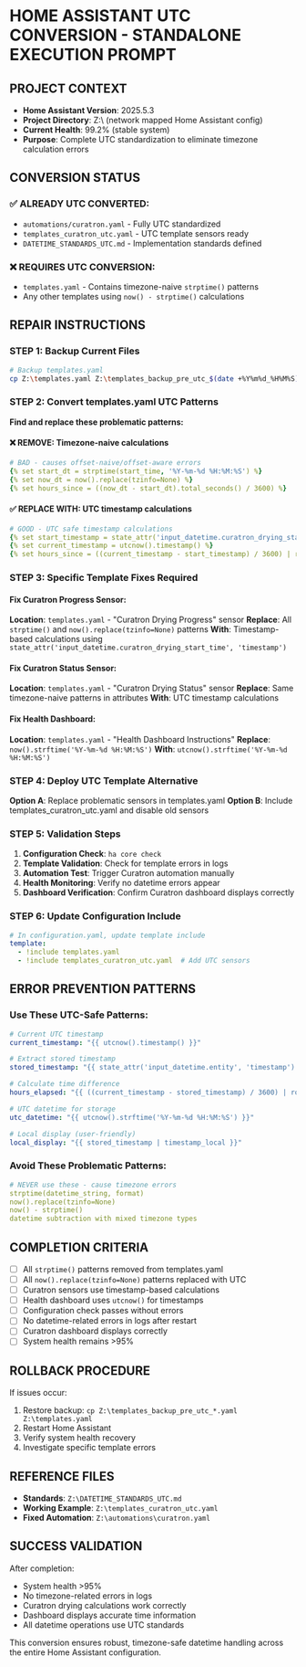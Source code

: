 # HOME ASSISTANT UTC CONVERSION - STANDALONE EXECUTION PROMPT

## PROJECT CONTEXT
- **Home Assistant Version**: 2025.5.3
- **Project Directory**: Z:\ (network mapped Home Assistant config)
- **Current Health**: 99.2% (stable system)
- **Purpose**: Complete UTC standardization to eliminate timezone calculation errors

## CONVERSION STATUS
### ✅ ALREADY UTC CONVERTED:
- `automations/curatron.yaml` - Fully UTC standardized
- `templates_curatron_utc.yaml` - UTC template sensors ready
- `DATETIME_STANDARDS_UTC.md` - Implementation standards defined

### ❌ REQUIRES UTC CONVERSION:
- `templates.yaml` - Contains timezone-naive `strptime()` patterns
- Any other templates using `now() - strptime()` calculations

## REPAIR INSTRUCTIONS

### STEP 1: Backup Current Files
```bash
# Backup templates.yaml
cp Z:\templates.yaml Z:\templates_backup_pre_utc_$(date +%Y%m%d_%H%M%S).yaml
```

### STEP 2: Convert templates.yaml UTC Patterns
**Find and replace these problematic patterns:**

#### ❌ REMOVE: Timezone-naive calculations
```yaml
# BAD - causes offset-naive/offset-aware errors
{% set start_dt = strptime(start_time, '%Y-%m-%d %H:%M:%S') %}
{% set now_dt = now().replace(tzinfo=None) %}
{% set hours_since = ((now_dt - start_dt).total_seconds() / 3600) %}
```

#### ✅ REPLACE WITH: UTC timestamp calculations
```yaml
# GOOD - UTC safe timestamp calculations
{% set start_timestamp = state_attr('input_datetime.curatron_drying_start_time', 'timestamp') | float(0) %}
{% set current_timestamp = utcnow().timestamp() %}
{% set hours_since = ((current_timestamp - start_timestamp) / 3600) | round(1) %}
```

### STEP 3: Specific Template Fixes Required

#### Fix Curatron Progress Sensor:
**Location**: `templates.yaml` - "Curatron Drying Progress" sensor
**Replace**: All `strptime()` and `now().replace(tzinfo=None)` patterns
**With**: Timestamp-based calculations using `state_attr('input_datetime.curatron_drying_start_time', 'timestamp')`

#### Fix Curatron Status Sensor:
**Location**: `templates.yaml` - "Curatron Drying Status" sensor
**Replace**: Same timezone-naive patterns in attributes
**With**: UTC timestamp calculations

#### Fix Health Dashboard:
**Location**: `templates.yaml` - "Health Dashboard Instructions" 
**Replace**: `now().strftime('%Y-%m-%d %H:%M:%S')`
**With**: `utcnow().strftime('%Y-%m-%d %H:%M:%S')`

### STEP 4: Deploy UTC Template Alternative
**Option A**: Replace problematic sensors in templates.yaml
**Option B**: Include templates_curatron_utc.yaml and disable old sensors

### STEP 5: Validation Steps
1. **Configuration Check**: `ha core check`
2. **Template Validation**: Check for template errors in logs
3. **Automation Test**: Trigger Curatron automation manually
4. **Health Monitoring**: Verify no datetime errors appear
5. **Dashboard Verification**: Confirm Curatron dashboard displays correctly

### STEP 6: Update Configuration Include
```yaml
# In configuration.yaml, update template include
template: 
  - !include templates.yaml
  - !include templates_curatron_utc.yaml  # Add UTC sensors
```

## ERROR PREVENTION PATTERNS

### Use These UTC-Safe Patterns:
```yaml
# Current UTC timestamp
current_timestamp: "{{ utcnow().timestamp() }}"

# Extract stored timestamp
stored_timestamp: "{{ state_attr('input_datetime.entity', 'timestamp') | float(0) }}"

# Calculate time difference
hours_elapsed: "{{ ((current_timestamp - stored_timestamp) / 3600) | round(1) }}"

# UTC datetime for storage
utc_datetime: "{{ utcnow().strftime('%Y-%m-%d %H:%M:%S') }}"

# Local display (user-friendly)
local_display: "{{ stored_timestamp | timestamp_local }}"
```

### Avoid These Problematic Patterns:
```yaml
# NEVER use these - cause timezone errors
strptime(datetime_string, format)
now().replace(tzinfo=None)
now() - strptime()
datetime subtraction with mixed timezone types
```

## COMPLETION CRITERIA
- [ ] All `strptime()` patterns removed from templates.yaml
- [ ] All `now().replace(tzinfo=None)` patterns replaced with UTC
- [ ] Curatron sensors use timestamp-based calculations
- [ ] Health dashboard uses `utcnow()` for timestamps
- [ ] Configuration check passes without errors
- [ ] No datetime-related errors in logs after restart
- [ ] Curatron dashboard displays correctly
- [ ] System health remains >95%

## ROLLBACK PROCEDURE
If issues occur:
1. Restore backup: `cp Z:\templates_backup_pre_utc_*.yaml Z:\templates.yaml`
2. Restart Home Assistant
3. Verify system health recovery
4. Investigate specific template errors

## REFERENCE FILES
- **Standards**: `Z:\DATETIME_STANDARDS_UTC.md`
- **Working Example**: `Z:\templates_curatron_utc.yaml`
- **Fixed Automation**: `Z:\automations\curatron.yaml`

## SUCCESS VALIDATION
After completion:
- System health >95%
- No timezone-related errors in logs
- Curatron drying calculations work correctly
- Dashboard displays accurate time information
- All datetime operations use UTC standards

This conversion ensures robust, timezone-safe datetime handling across the entire Home Assistant configuration.
